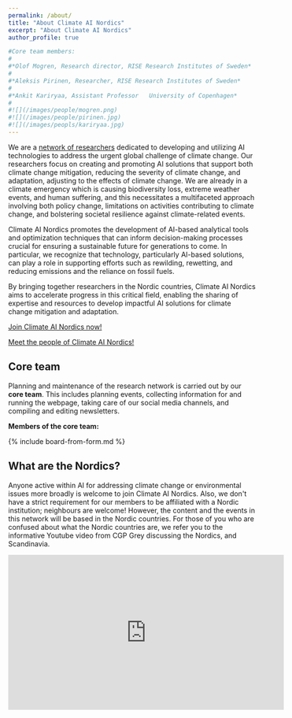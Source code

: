 ```yaml
---
permalink: /about/
title: "About Climate AI Nordics"
excerpt: "About Climate AI Nordics"
author_profile: true

#Core team members:
#
#*Olof Mogren, Research director, RISE Research Institutes of Sweden*
#
#*Aleksis Pirinen, Researcher, RISE Research Institutes of Sweden*
#
#*Ankit Kariryaa, Assistant Professor	University of Copenhagen*
#
#![](/images/people/mogren.png)
#![](/images/people/pirinen.jpg)
#![](/images/peopls/kariryaa.jpg)
---
```


<style>
img {
  width: 8em;
  float: right;
  padding: 1em 0em 1em 1em;
}
</style>



We are a [network of researchers](/people/) dedicated to developing and utilizing AI technologies to address the urgent global challenge of climate change. Our researchers focus on creating and promoting AI solutions that support both climate change mitigation, reducing the severity of climate change, and adaptation, adjusting to the effects of climate change. We are already in a climate emergency which is causing biodiversity loss, extreme weather events, and human suffering, and this necessitates a multifaceted approach involving both policy change, limitations on activities contributing to climate change, and bolstering societal resilience against climate-related events.

Climate AI Nordics promotes the development of AI-based analytical tools and optimization techniques that can inform decision-making processes crucial for ensuring a sustainable future for generations to come. In particular, we recognize that technology, particularly AI-based solutions, can play a role in supporting efforts such as rewilding, rewetting, and reducing emissions and the reliance on fossil fuels.

By bringing together researchers in the Nordic countries, Climate AI Nordics aims to accelerate progress in this critical field, enabling the sharing of expertise and resources to develop impactful AI solutions for climate change mitigation and adaptation.

<!--
* Foster collaboration and knowledge exchange through seminars and workshops.
* Help develop AI-driven solutions that contribute to the creation of climate-friendly products and services, optimize processes for efficiency and sustainability, and promote justice in addressing the impacts of climate change.
We hope that the collaborative nature of Climate AI Nordics will accelerate progress in this critical field, enabling the sharing of expertise and resources to develop impactful AI solutions for climate change mitigation and adaptation.-->

[Join Climate AI Nordics now!](/join/)

[Meet the people of Climate AI Nordics!](/people/)

## Core team

Planning and maintenance of the research network is carried out by our **core team**. This includes planning events, collecting information for and running the webpage, taking care of our social media channels, and compiling and editing newsletters. 

**Members of the core team:**

{% include board-from-form.md %}

## What are the Nordics?

Anyone active within AI for addressing climate change or environmental issues more broadly is welcome to join Climate AI Nordics. Also, we don't have a strict requirement for our members to be affiliated with a Nordic institution; neighbours are welcome! However, the content and the events in this network will be based in the Nordic countries. For those of you who are confused about what the Nordic countries are, we refer you to the informative Youtube video from CGP Grey discussing the Nordics, and Scandinavia.

<iframe width="560" height="315" src="https://www.youtube.com/embed/TsXMe8H6iyc?si=IJ9u3i-gEXubN9zq" title="YouTube video player" frameborder="0" allow="accelerometer; autoplay; clipboard-write; encrypted-media; gyroscope; picture-in-picture; web-share" referrerpolicy="strict-origin-when-cross-origin" allowfullscreen></iframe>
